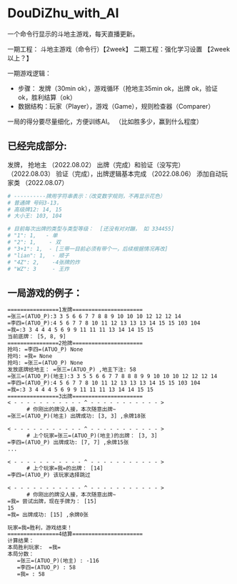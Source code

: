 # DouDiZhu_with_AI
一个命令行显示的斗地主游戏，每天直播更新。

一期工程： 斗地主游戏（命令行）【2week】
二期工程：强化学习设置 【2week以上？】

一期游戏逻辑：
- 步骤： 发牌（30min ok），游戏循环（抢地主35min ok，出牌 ok，验证 ok，胜利结算（ok）
- 数据结构：玩家（Player），游戏（Game），规则检查器（Comparer）

一局的得分要尽量细化，方便训练AI。
（比如胜多少，赢到什么程度）

## 已经完成部分: 

发牌， 抢地主  （2022.08.02）
出牌（完成）和验证（没写完）  （2022.08.03）
验证（完成），出牌逻辑基本完成  （2022.08.06）
添加自动玩家类 （2022.08.07）

```python
# ----------牌用字符串表示：（改变数字规则，不再显示花色）
# 普通牌 号码3-13，
# 高级牌12: 14, 15
# 大小王: 103, 104

# 目前每次出牌的类型与类型等级：  [还没有对对蹦， 如 334455]
# "1": 1,   - 单
# "2": 1,    - 双
# "3+1": 1,  - [三带一目前必须有带个一，后续根据情况再改]
# "lian": 1,  - 顺子
# "4Z": 2,    -4张牌的炸
# "WZ": 3     - 王炸
```

## 一局游戏的例子：

```txt
================1发牌======================
=张三=(ATUO_P):3 3 5 6 6 7 7 8 8 9 10 10 10 12 12 12 14
=李四=(ATUO_P):4 5 6 7 7 8 10 11 12 13 13 13 14 15 15 103 104
=我=:3 3 4 4 4 5 6 9 9 11 11 11 13 14 14 15 15
当前底牌： [5, 8, 9]
================2抢牌======================
抢吗: =李四=(ATUO_P) None
抢吗: =我= None
抢吗: =张三=(ATUO_P) None
发放底牌给地主： =张三=(ATUO_P) ,地主下注: 58
=张三=(ATUO_P)(地主):3 3 5 5 6 6 7 7 8 8 8 9 9 10 10 10 12 12 12 14
=李四=(ATUO_P):4 5 6 7 7 8 10 11 12 13 13 13 14 15 15 103 104
=我=:3 3 4 4 4 5 6 9 9 11 11 11 13 14 14 15 15
================3出牌======================
< - - - - - - - - - - - ^ - - - - - - - - - - - >
      # 你刚出的牌没人接，本次随意出牌~
=张三=(ATUO_P)(地主) 出牌成功: [3, 3] ,余牌18张

< - - - - - - - - - - - ^ - - - - - - - - - - - >
      # 上个玩家=张三=(ATUO_P)(地主)的出牌： [3, 3]
=李四=(ATUO_P) 出牌成功: [7, 7] ,余牌15张
...

< - - - - - - - - - - - ^ - - - - - - - - - - - >
      # 上个玩家=我=的出牌： [14]
=李四=(ATUO_P) 该玩家选择跳过

< - - - - - - - - - - - ^ - - - - - - - - - - - >
      # 你刚出的牌没人接，本次随意出牌~
=我= 尝试出牌，现在手牌为： [15]
15
=我= 出牌成功: [15] ,余牌0张 

玩家=我=胜利，游戏结束！
================4结算======================
计算结果：
本局胜利玩家:  =我=
本局分数：
   =张三=(ATUO_P)(地主) : -116
   =李四=(ATUO_P) : 58
   =我= : 58
   
```
